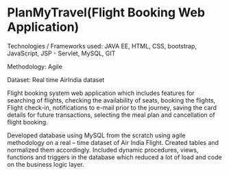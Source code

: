 # PlanMyTravel(Flight Booking Web Application)
Technologies / Frameworks used:
JAVA EE, HTML, CSS, bootstrap, JavaScript, JSP - Servlet, MySQL, GIT

Methodology: Agile

Dataset: Real time AirIndia dataset 

Flight booking system web application which includes features for searching of flights, checking the availability of seats, booking the flights, Flight check-in, notifications to e-mail prior to the journey, saving the card details for future transactions, selecting the meal plan and cancellation of flight booking.

Developed database using MySQL from the scratch using agile methodology on a real – time dataset of Air India Flight. Created tables and normalized them accordingly. Included dynamic procedures, views, functions and triggers in the database which reduced a lot of load and code on the business logic layer. 

